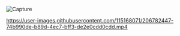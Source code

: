 ![Capture](https://user-images.githubusercontent.com/115168071/206782679-26347ebc-ba7d-45d2-82e7-4cf6ece07d22.PNG)


https://user-images.githubusercontent.com/115168071/206782447-74b990de-b89d-4ec7-bff3-de2e0cdd0cdd.mp4

